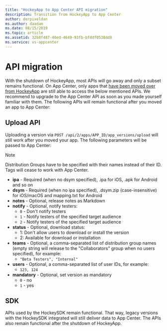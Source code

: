 ```yaml
---
title: "HockeyApp to App Center API migration"
description: Transition from HockeyApp to App Center
author: derpixeldan
ms.author: daadam
ms.date: 08/15/2019
ms.topic: article
ms.assetid: 32b8f487-40ed-4649-93fb-bfddf0538dd8
ms.service: vs-appcenter
---
```


# API migration

With the shutdown of HockeyApp, most APIs will go away and only a subset remains functional. On App Center, only apps that [have been moved over from HockeyApp](~/transition/moving/index.md) are still able to access the below mentioned APIs. We recommend to upgrade to the App Center API as soon as you made yourself familiar with them. The following APIs will remain functional after you moved an app to App Center:

## Upload API

Uploading a version via `POST /api/2/apps/APP_ID/app_versions/upload` will still work after you moved your app. The following parameters will be passed to App Center:

> [!NOTE]
> Distribution Groups have to be specified with their names instead of their ID. Tags will cease to work with App Center.

* **ipa** - Required (when no dsym specified), .ipa for iOS, .apk for Android and so on
* **dsym** - Required (when no ipa specified), .dsym.zip (case-insensitive) for iOS/macOS and mapping.txt for Android
* **notes** - Optional, release notes as Markdown
* **notify** - Optional, notify testers:
    * `0` - Don't notify testers
    * `1` - Notify testers of the specified target audience
    * `2` - Notify testers of the specified target audience
* **status** - Optional, download status:
    * 1: Don't allow users to download or install the version
    * 2: Available for download or installation
* **teams** - Optional, a comma-separated list of distribution group names (empty string will release to the "Collaborators" group when no users specified), for example:
    * `"Beta Testers", "Internal"`
* **users** - Optional, a comma-separated list of user IDs, for example:
    * `123, 124`
* **mandatory** - Optional, set version as mandatory
    * `0` - no
    * `1` - yes

## SDK

APIs used by the HockeySDK remain functional. That way, legacy versions with the HockeySDK integrated will still deliver data to App Center. The APIs also remain functional after the shutdown of HockeyApp.